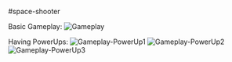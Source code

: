 #space-shooter

Basic Gameplay:
![Gameplay](https://github.com/TheBeginner2002/space-shooter/blob/main/VidDemo/Gameplay1.1.gif)

Having PowerUps:
![Gameplay-PowerUp1](https://github.com/TheBeginner2002/space-shooter/blob/main/VidDemo/GameplayPowerUps1.1.gif)
![Gameplay-PowerUp2](https://github.com/TheBeginner2002/space-shooter/blob/main/VidDemo/GameplayPowerUps1.2.gif)
![Gameplay-PowerUp3](https://github.com/TheBeginner2002/space-shooter/blob/main/VidDemo/GameplayPowerUps1.3.gif)

